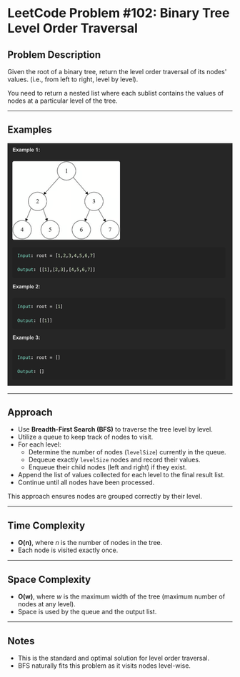 # LeetCode Problem #102: Binary Tree Level Order Traversal

## Problem Description
Given the root of a binary tree, return the level order traversal of its nodes' values. (i.e., from left to right, level by level).

You need to return a nested list where each sublist contains the values of nodes at a particular level of the tree.

---

## Examples
![Example Tree](./examples.png)


---

## Approach

- Use **Breadth-First Search (BFS)** to traverse the tree level by level.
- Utilize a queue to keep track of nodes to visit.
- For each level:
  - Determine the number of nodes (`levelSize`) currently in the queue.
  - Dequeue exactly `levelSize` nodes and record their values.
  - Enqueue their child nodes (left and right) if they exist.
- Append the list of values collected for each level to the final result list.
- Continue until all nodes have been processed.

This approach ensures nodes are grouped correctly by their level.

---

## Time Complexity

- **O(n)**, where *n* is the number of nodes in the tree.
- Each node is visited exactly once.

---

## Space Complexity

- **O(w)**, where *w* is the maximum width of the tree (maximum number of nodes at any level).
- Space is used by the queue and the output list.

---

## Notes

- This is the standard and optimal solution for level order traversal.
- BFS naturally fits this problem as it visits nodes level-wise.
